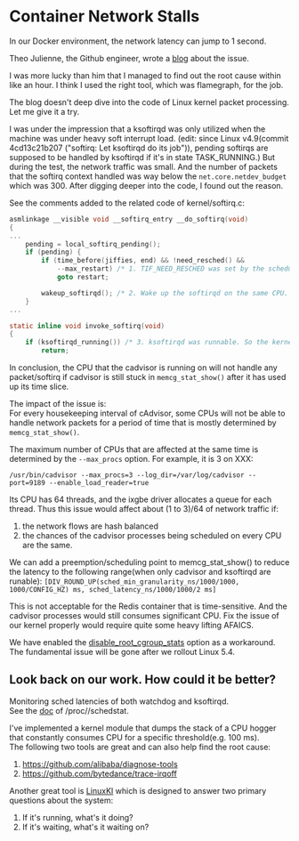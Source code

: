 # Container Network Stalls
In our Docker environment, the network latency can jump to 1 second.

Theo Julienne, the Github engineer, wrote a
[blog](https://github.blog/2019-11-21-debugging-network-stalls-on-kubernetes)
about the issue.

I was more lucky than him that I managed to find out the root cause
within like an hour. I think I used the right tool, which was
flamegraph, for the job.

The blog doesn't deep dive into the code of Linux kernel packet
processing. Let me give it a try.

I was under the impression that a ksoftirqd was only utilized when the
machine was under heavy soft interrupt load.
(edit: since Linux v4.9(commit 4cd13c21b207 ("softirq: Let ksoftirqd
do its job")), pending softirqs are supposed to be handled by
ksoftirqd if it's in state TASK_RUNNING.)
But during the test, the
network traffic was small. And the number of packets that the softirq
context handled was way below the `net.core.netdev_budget` which
was 300. After digging deeper into the code, I found out the reason.

See the comments added to the related code of kernel/softirq.c:
```C
asmlinkage __visible void __softirq_entry __do_softirq(void)
{
...
	pending = local_softirq_pending();
	if (pending) {
		if (time_before(jiffies, end) && !need_resched() &&
		    --max_restart) /* 1. TIF_NEED_RESCHED was set by the scheduler because cadvisor had been stuck in memcg_stat_show() for too long. So "!need_resched()" was false here.*/
			goto restart;

		wakeup_softirqd(); /* 2. Wake up the softirqd on the same CPU. Stat the softirqd became TASK_RUNNING and it started waiting on the runqueue. */
	}
...

static inline void invoke_softirq(void)
{
	if (ksoftirqd_running()) /* 3. ksoftirqd was runnable. So the kernel decided to let the ksoftirqd thread handle softirq but it was blocked by the cadvisor process that was actually running. As a result, the CPU would not handle any packet/softirq until the next scheduling point. */
		return;
```

In conclusion, the CPU that the cadvisor is running on will not handle
any packet/softirq if cadvisor is still stuck in `memcg_stat_show()`
after it has used up its time slice.

The impact of the issue is:  
For every housekeeping interval of cAdvisor, some CPUs will not be
able to handle network packets for a period of time that is mostly
determined by `memcg_stat_show()`.

The maximum number of CPUs that are affected at the same time is
determined by the `--max_procs` option. For example, it is 3 on XXX:
```
/usr/bin/cadvisor --max_procs=3 --log_dir=/var/log/cadvisor --port=9189 --enable_load_reader=true
```

Its CPU has 64 threads, and the ixgbe driver allocates a queue for each thread.
Thus this issue would affect about (1 to 3)/64 of network traffic if:
1. the network flows are hash balanced
2. the chances of the cadvisor processes being scheduled on every CPU are the same.

We can add a preemption/scheduling point to memcg_stat_show() to reduce the latency to the following range(when only cadvisor and ksoftirqd are runable):
`[DIV_ROUND_UP(sched_min_granularity_ns/1000/1000, 1000/CONFIG_HZ) ms, sched_latency_ns/1000/1000/2 ms]`

This is not acceptable for the Redis container that is time-sensitive.
And the cadvisor processes would still consumes significant CPU.
Fix the issue of our kernel properly would require quite some heavy lifting AFAICS.

We have enabled the [disable_root_cgroup_stats](https://github.com/google/cadvisor/pull/2283) option as a workaround.
The fundamental issue will be gone after we rollout Linux 5.4.

## Look back on our work. How could it be better?
Monitoring sched latencies of both watchdog and ksoftirqd.  
See the [doc](https://www.kernel.org/doc/html/latest/scheduler/sched-stats.html#proc-pid-schedstat) of /proc/<pid>/schedstat.

I've implemented a kernel module that dumps the stack of a CPU hogger
that constantly consumes CPU for a specific threshold(e.g. 100 ms).  
The following two tools are great and can also help find the root cause:
1. https://github.com/alibaba/diagnose-tools
2. https://github.com/bytedance/trace-irqoff

Another great tool is [LinuxKI](https://github.com/HewlettPackard/LinuxKI) which is
designed to answer two primary questions about the system:
1. If it's running, what's it doing?
2. If it's waiting, what's it waiting on?
